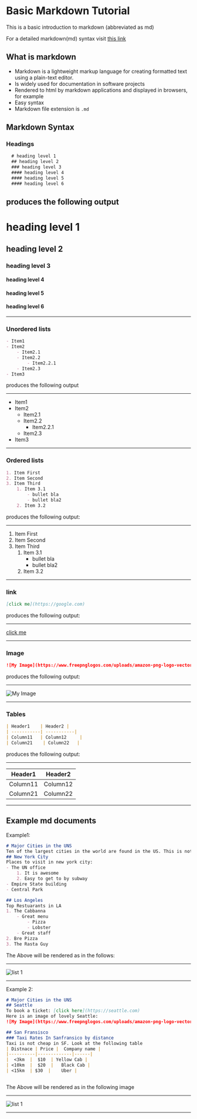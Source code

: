 # Basic Markdown Tutorial
This is a basic introduction to markdown (abbreviated as md)

For a detailed markdown(md) syntax visit [this link](https://www.markdownguide.org/basic-syntax/)

## What is markdown
- Markdown is a lightweight markup language for creating formatted text using a plain-text editor. 
- Is widely used for documentation in software projects
- Rendered to html by markdown applications and displayed in browsers, for example
- Easy syntax
- Markdown file extension is `.md`

## Markdown Syntax
### Headings

```md
  # heading level 1
  ## heading level 2
  ### heading level 3
  #### heading level 4
  #### heading level 5
  #### heading level 6
```

produces the following output
---
# heading level 1
## heading level 2
### heading level 3
#### heading level 4
#### heading level 5
#### heading level 6
---

  
### Unordered lists

```md
- Item1
- Item2
    - Item2.1
    - Item2.2
        - Item2.2.1
    - Item2.3
- Item3
```
produces the following output

---
- Item1
- Item2
    - Item2.1
    - Item2.2
        - Item2.2.1
    - Item2.3
- Item3
---

### Ordered lists

```md
1. Item First
2. Item Second
3. Item Third
    1. Item 3.1
        - bullet bla
        - bullet bla2
    2. Item 3.2
```

produces the following output:

---
1. Item First
2. Item Second
3. Item Third
    1. Item 3.1
        - bullet bla
        - bullet bla2
    2. Item 3.2
---

### link

```md
[click me](https://google.com)
```
produces the following output:

---
[click me](https://google.com)

---

### Image

```md
![My Image](https://www.freepnglogos.com/uploads/amazon-png-logo-vector/amazon-emblem-png-logo-vector-13.png)
```

produces the following output:

---
![My Image](https://www.freepnglogos.com/uploads/amazon-png-logo-vector/amazon-emblem-png-logo-vector-13.png)

---

### Tables

```md
| Header1    | Header2 |
| -----------| -----------|
| Column11   | Column12     |
| Column21    | Column22   |
```

produces the following output:

---

| Header1    | Header2 |
| -----------| -----------|
| Column11   | Column12     |
| Column21    | Column22   |

---

## Example md documents
Example1:

```md
# Major Cities in the UNS
Ten of the largest cities in the world are found in the US. This is not actually true. It is totally made up. Like fake news. 
## New York City
Places to visit in new york city:
- The UN office
    1. It is awesome
    2. Easy to get to by subway
- Empire State building
- Central Park

## Los Angeles
Top Restuarants in LA
1. The Cabbanna
    - Great menu
        - Pizza
        - Lobster
    - Great staff
2. Bre Pizza
3. The Rasta Guy

```
The Above will be rendered as in the follows:

---
![list 1]({{site.url}}/images/md1.png)

---

Example 2:

```md
# Major Cities in the UNS
## Seattle
To book a ticket: [click here](https://seattle.com)
Here is an image of lovely Seattle:
![My Image](https://www.freepnglogos.com/uploads/amazon-png-logo-vector/amazon-emblem-png-logo-vector-13.png)

## San Fransisco
### Taxi Rates In Sanfransico by distance
Taxi is not cheap in SF. Look at the following table
| Distnace | Price |  Company name |
|----------|-------------|------|
|  <3km  |  $10  | Yellow Cab |
| <10km  |  $20  |   Black Cab |
| <15km  | $30  |    Uber |



```
The Above will be rendered as in the following image

---
![list 1]({{site.url}}/images/md2.png)

---